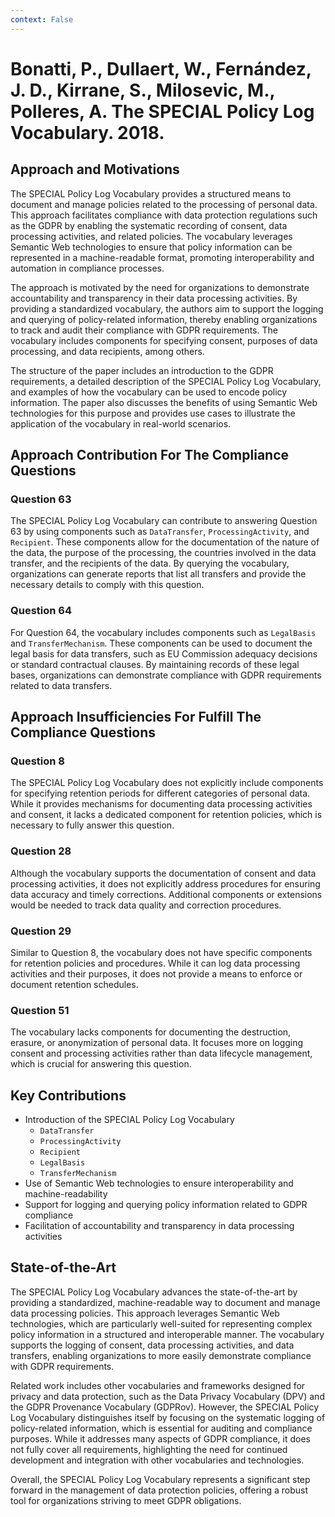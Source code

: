 ```yaml
---
context: False
---
```



# Bonatti, P., Dullaert, W., Fernández, J. D., Kirrane, S., Milosevic, M., Polleres, A. The SPECIAL Policy Log Vocabulary. 2018.

## Approach and Motivations

The SPECIAL Policy Log Vocabulary provides a structured means to document and manage policies related to the processing of personal data. This approach facilitates compliance with data protection regulations such as the GDPR by enabling the systematic recording of consent, data processing activities, and related policies. The vocabulary leverages Semantic Web technologies to ensure that policy information can be represented in a machine-readable format, promoting interoperability and automation in compliance processes.

The approach is motivated by the need for organizations to demonstrate accountability and transparency in their data processing activities. By providing a standardized vocabulary, the authors aim to support the logging and querying of policy-related information, thereby enabling organizations to track and audit their compliance with GDPR requirements. The vocabulary includes components for specifying consent, purposes of data processing, and data recipients, among others.

The structure of the paper includes an introduction to the GDPR requirements, a detailed description of the SPECIAL Policy Log Vocabulary, and examples of how the vocabulary can be used to encode policy information. The paper also discusses the benefits of using Semantic Web technologies for this purpose and provides use cases to illustrate the application of the vocabulary in real-world scenarios.

## Approach Contribution For The Compliance Questions

### Question 63

The SPECIAL Policy Log Vocabulary can contribute to answering Question 63 by using components such as `DataTransfer`, `ProcessingActivity`, and `Recipient`. These components allow for the documentation of the nature of the data, the purpose of the processing, the countries involved in the data transfer, and the recipients of the data. By querying the vocabulary, organizations can generate reports that list all transfers and provide the necessary details to comply with this question.

### Question 64

For Question 64, the vocabulary includes components such as `LegalBasis` and `TransferMechanism`. These components can be used to document the legal basis for data transfers, such as EU Commission adequacy decisions or standard contractual clauses. By maintaining records of these legal bases, organizations can demonstrate compliance with GDPR requirements related to data transfers.

## Approach Insufficiencies For Fulfill The Compliance Questions

### Question 8

The SPECIAL Policy Log Vocabulary does not explicitly include components for specifying retention periods for different categories of personal data. While it provides mechanisms for documenting data processing activities and consent, it lacks a dedicated component for retention policies, which is necessary to fully answer this question.

### Question 28

Although the vocabulary supports the documentation of consent and data processing activities, it does not explicitly address procedures for ensuring data accuracy and timely corrections. Additional components or extensions would be needed to track data quality and correction procedures.

### Question 29

Similar to Question 8, the vocabulary does not have specific components for retention policies and procedures. While it can log data processing activities and their purposes, it does not provide a means to enforce or document retention schedules.

### Question 51

The vocabulary lacks components for documenting the destruction, erasure, or anonymization of personal data. It focuses more on logging consent and processing activities rather than data lifecycle management, which is crucial for answering this question.

## Key Contributions

- Introduction of the SPECIAL Policy Log Vocabulary
  - `DataTransfer`
  - `ProcessingActivity`
  - `Recipient`
  - `LegalBasis`
  - `TransferMechanism`
- Use of Semantic Web technologies to ensure interoperability and machine-readability
- Support for logging and querying policy information related to GDPR compliance
- Facilitation of accountability and transparency in data processing activities

## State-of-the-Art

The SPECIAL Policy Log Vocabulary advances the state-of-the-art by providing a standardized, machine-readable way to document and manage data processing policies. This approach leverages Semantic Web technologies, which are particularly well-suited for representing complex policy information in a structured and interoperable manner. The vocabulary supports the logging of consent, data processing activities, and data transfers, enabling organizations to more easily demonstrate compliance with GDPR requirements.

Related work includes other vocabularies and frameworks designed for privacy and data protection, such as the Data Privacy Vocabulary (DPV) and the GDPR Provenance Vocabulary (GDPRov). However, the SPECIAL Policy Log Vocabulary distinguishes itself by focusing on the systematic logging of policy-related information, which is essential for auditing and compliance purposes. While it addresses many aspects of GDPR compliance, it does not fully cover all requirements, highlighting the need for continued development and integration with other vocabularies and technologies.

Overall, the SPECIAL Policy Log Vocabulary represents a significant step forward in the management of data protection policies, offering a robust tool for organizations striving to meet GDPR obligations.
